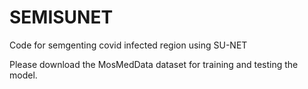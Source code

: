 # SEMISUNET

Code for semgenting covid infected region using SU-NET

Please download the MosMedData dataset for training and testing the model.

